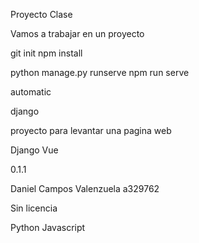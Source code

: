 Proyecto Clase

Vamos a trabajar en un proyecto

git init
npm install

python manage.py runserve
npm run serve

automatic

django

proyecto para levantar una pagina web

Django
Vue

0.1.1

Daniel Campos Valenzuela
a329762

Sin licencia

Python
Javascript

